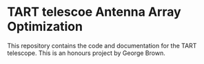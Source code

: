 # TART telescoe Antenna Array Optimization

This repository contains the code and documentation for the TART telescope. This is an honours project by George  Brown.

 

